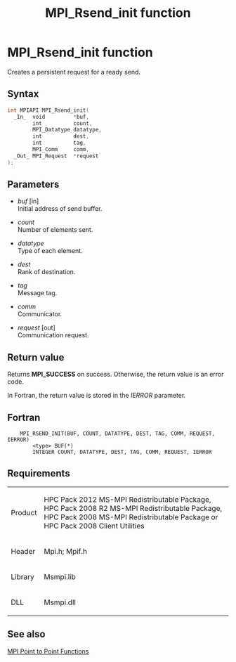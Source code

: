 ﻿---
title: MPI_Rsend_init function
TOCTitle: MPI_Rsend_init function
ms:assetid: 829bc811-bb98-4c84-b869-2305607ed242
ms:mtpsurl: https://msdn.microsoft.com/en-us/library/Dn473463(v=VS.85)
ms:contentKeyID: 59360998
ms.date: 03/28/2018
mtps_version: v=VS.85
f1_keywords:
- MPI_RSEND_INIT
- mpif/MPI_Rsend_init
- mpi/MPI_RSEND_INIT
dev_langs:
- C++
- C
---

# MPI\_Rsend\_init function

Creates a persistent request for a ready send.

## Syntax

``` c++
int MPIAPI MPI_Rsend_init(
  _In_  void         *buf,
        int          count,
        MPI_Datatype datatype,
        int          dest,
        int          tag,
        MPI_Comm     comm,
  _Out_ MPI_Request  *request
);
```

## Parameters

  - *buf* \[in\]  
    Initial address of send buffer.

  - *count*  
    Number of elements sent.

  - *datatype*  
    Type of each element.

  - *dest*  
    Rank of destination.

  - *tag*  
    Message tag.

  - *comm*  
    Communicator.

  - *request* \[out\]  
    Communication request.

## Return value

Returns **MPI\_SUCCESS** on success. Otherwise, the return value is an error code.

In Fortran, the return value is stored in the *IERROR* parameter.

## Fortran

``` FORTRAN
    MPI_RSEND_INIT(BUF, COUNT, DATATYPE, DEST, TAG, COMM, REQUEST, IERROR)
        <type> BUF(*)
        INTEGER COUNT, DATATYPE, DEST, TAG, COMM, REQUEST, IERROR
```

## Requirements

<table>
<colgroup>
<col  />
<col  />
</colgroup>
<tbody>
<tr class="odd">
<td><p>Product</p></td>
<td><p>HPC Pack 2012 MS-MPI Redistributable Package, HPC Pack 2008 R2 MS-MPI Redistributable Package, HPC Pack 2008 MS-MPI Redistributable Package or HPC Pack 2008 Client Utilities</p></td>
</tr>
<tr class="even">
<td><p>Header</p></td>
<td>Mpi.h;
Mpif.h</td>
</tr>
<tr class="odd">
<td><p>Library</p></td>
<td>Msmpi.lib</td>
</tr>
<tr class="even">
<td><p>DLL</p></td>
<td>Msmpi.dll</td>
</tr>
</tbody>
</table>


## See also

[MPI Point to Point Functions](mpi-point-to-point-functions.md)


